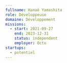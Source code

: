 ```yaml
---
fullname: Hanaë Yamashita
role: Développeuse
domaine: Développement
missions:
  - start: 2021-09-27
    end: 2023-12-31
    status: independent
    employer: Octo
startups:
  - potentiel
---
```




